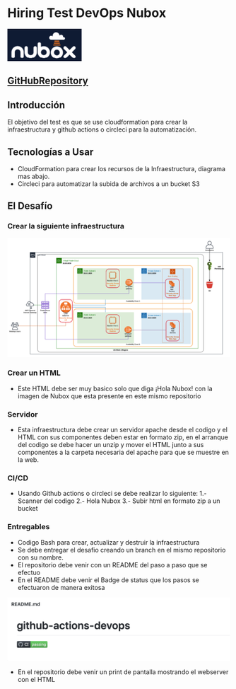 # Hiring Test DevOps Nubox
![Nubox!!!!](/img_nubox/nubox_img.png?raw=true "nubox")

## [GitHubRepository](https://github.com/CristianRodriguezANubox/devops-hiring-test)

## Introducción
El objetivo del test es que se use cloudformation para crear la infraestructura y github actions o circleci para la automatización.

## Tecnologías a Usar
- CloudFormation para crear los recursos de la Infraestructura, diagrama mas abajo.
- Circleci para automatizar la subida de archivos a un bucket S3

## El Desafío
### Crear la siguiente infraestructura
![Nubox!!!!](/infra_img/infra_test.png?raw=true "nubox")

### Crear un HTML
- Este HTML debe ser muy basico solo que diga ¡Hola Nubox! con la imagen de Nubox que esta presente en este mismo repositorio

### Servidor
- Esta infraestructura debe crear un servidor apache desde el codigo y el HTML con sus componentes deben estar en formato zip, en el arranque del codigo se debe hacer un unzip y mover el HTML junto a sus componentes a la carpeta necesaria del apache para que se muestre en la web.

### CI/CD
- Usando Github actions o circleci se debe realizar lo siguiente:
1.- Scanner del codigo
2.- Hola Nubox
3.- Subir html en formato zip a un bucket 

### Entregables
- Codigo Bash para crear, actualizar y destruir la infraestructura
- Se debe entregar el desafio creando un branch en el mismo repositorio con su nombre.
- El repositorio debe venir con un README del paso a paso que se efectuo
- En el README debe venir el Badge de status que los pasos se efectuaron de manera exitosa

![Nubox!!!!](/img_extras/badge_passed.png?raw=true "nubox")


- En el repositorio debe venir un print de pantalla mostrando el webserver con el HTML



